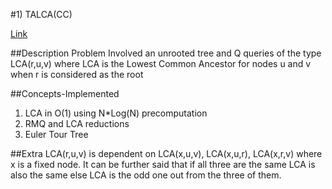 #1) TALCA(CC)

[Link](https://www.codechef.com/problems/TALCA)

##Description
Problem Involved an unrooted tree and Q queries of the type LCA(r,u,v) where LCA is the Lowest Common Ancestor for nodes u and v when r is considered as the root

##Concepts-Implemented
1. LCA in O(1) using N*Log(N) precomputation
2. RMQ and LCA reductions
3. Euler Tour Tree

##Extra
LCA(r,u,v) is dependent on LCA(x,u,v), LCA(x,u,r), LCA(x,r,v) where x is a fixed node.
It can be further said that if all three are the same LCA is also the same else LCA is the odd one out from the three of them.

